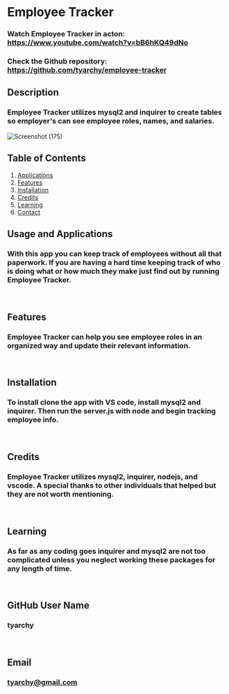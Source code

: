 # Employee Tracker

### Watch Employee Tracker in acton: https://www.youtube.com/watch?v=bB6hKQ49dNo

### Check the Github repository: https://github.com/tyarchy/employee-tracker


## Description
### Employee Tracker utilizes mysql2 and inquirer to create tables so employer's can see employee roles, names, and salaries.

![Screenshot (175)](https://user-images.githubusercontent.com/92496520/169140004-b4e684c7-c9f4-4347-a3ad-ff60794d2015.png)
  
## Table of Contents
1. [Applications](#Features)
2. [Features](#Features)
3. [Installation](#installation)
4. [Credits](#credits)
5. [Learning](#learning)
6. [Contact](#email)



## Usage and Applications
### With this app you can keep track of employees without all that paperwork. If you are having a hard time keeping track of who is doing what or how much they make just find out by running Employee Tracker.

<p>&nbsp;</p>  

## Features
### Employee Tracker can help you see employee roles in an organized way and update their relevant information.  

<p>&nbsp;</p>

## Installation
### To install clone the app with VS code, install mysql2 and inquirer.  Then run the server.js with node and begin tracking employee info.

<p>&nbsp;</p>
  
## Credits
### Employee Tracker utilizes mysql2, inquirer, nodejs, and vscode.  A special thanks to other individuals that helped but they are not worth mentioning.

<p>&nbsp;</p>
  
## Learning
### As far as any coding goes inquirer and mysql2 are not too complicated unless you neglect working these packages for any length of time.

<p>&nbsp;</p>
  
## GitHub User Name
### tyarchy

<p>&nbsp;</p>
  
## Email
### tyarchy@gmail.com

  
